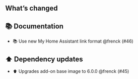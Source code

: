## What’s changed

## 📚 Documentation

- 📚 Use new My Home Assistant link format @frenck (#46)

## ⬆️ Dependency updates

- ⬆️ Upgrades add-on base image to 6.0.0 @frenck (#45)

